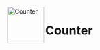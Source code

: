 <img src="https://i.imgur.com/TF1kkjF.png" align="left" width="86" title="Counter">
<h1>Counter</h1> 
